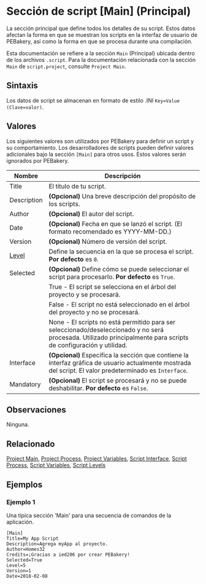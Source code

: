# Sección de script [Main] (Principal)

La sección principal que define todos los detalles de su script. Estos datos afectan la forma en que se muestran los scripts en la interfaz de usuario de PEBakery, así como la forma en que se procesa durante una compilación.

Esta documentación se refiere a la sección `Main` (Principal) ubicada dentro de los archivos `.script`. Para la documentación relacionada con la sección `Main` de `script.project`, consulte `Project Main`.

## Sintaxis

Los datos de script se almacenan en formato de estilo .INI `Key=Value` `(Clave=valor)`.

## Valores

Los siguientes valores son utilizados por PEBakery para definir un script y su comportamiento. Los desarrolladores de scripts pueden definir valores adicionales bajo la sección `[Main]` para otros usos. Estos valores serán ignorados por PEBakery.

| Nombre | Descripción |
| --- | --- |
| Title | El título de tu script. |
| Description | **(Opcional)** Una breve descripción del propósito de los scripts. |
| Author | **(Opcional)** El autor del script. |
| Date | **(Opcional)** Fecha en que se lanzó el script. (El formato recomendado es YYYY-MM-DD.) |
| Version | **(Opcional)** Número de versión del script. |
| [Level](./ScriptLevels.md) | Define la secuencia en la que se procesa el script. **Por defecto** es `0`.|
| Selected | **(Opcional)** Define cómo se puede seleccionar el script para procesarlo. **Por defecto** es `True`. |
|| True - El script se selecciona en el árbol del proyecto y se procesará. |
|| False - El script no está seleccionado en el árbol del proyecto y no se procesará. |
|| None - El scripts no está permitido para ser seleccionado/deseleccionado y no será procesada. Utilizado principalmente para scripts de configuración y utilidad. |
| Interface | **(Opcional)** Especifica la sección que contiene la interfaz gráfica de usuario actualmente mostrada del script. El valor predeterminado es `Interface`. |
| Mandatory | **(Opcional)** El script se procesará y no se puede deshabilitar. **Por defecto** es `False`.|

## Observaciones

Ninguna.

## Relacionado

[Project Main](./ProjectMain.md), [Project Process](./ProjectProcess.md), [Project Variables](./ProjectVariables.md), [Script Interface](./ScriptInterface.md), [Script Process](./ScriptProcess), [Script Variables](./ScriptVariables.md), [Script Levels](./ScriptLevels.md)

## Ejemplos

### Ejemplo 1

Una típica sección 'Main' para una secuencia de comandos de la aplicación.

```pebakery
[Main]
Title=My App Script
Description=Agrega myApp al proyecto.
Author=Homes32
Credits=¡Gracias a ied206 por crear PEBakery!
Selected=True
Level=5
Version=1
Date=2018-02-08
```
